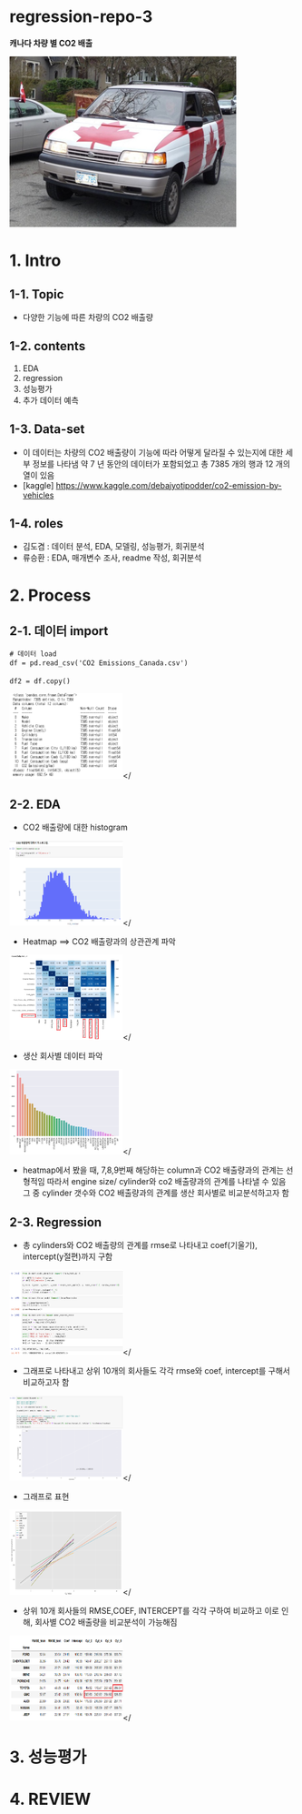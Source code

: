 # regression-repo-3

**캐나다 차량 별 CO2 배출**

<img src="./asset/canada_car.jfif" width="400px" height="300px" title="px(픽셀) 크기 설정" alt="Canada_Car"></img><br/>

# 1. Intro

## 1-1. Topic
- 다양한 기능에 따른 차량의 CO2 배출량

## 1-2. contents
1. EDA
2. regression
3. 성능평가
4. 추가 데이터 예측

## 1-3. Data-set 
-  이 데이터는 차량의 CO2 배출량이 기능에 따라 어떻게 달라질 수 있는지에 대한 세부 정보를 나타냄 약 7 년 동안의 데이터가 포함되었고
총 7385 개의 행과 12 개의 열이 있음
- [kaggle] <https://www.kaggle.com/debajyotipodder/co2-emission-by-vehicles>

## 1-4. roles

- 김도겸 : 데이터 분석, EDA, 모델링, 성능평가, 회귀분석
- 류승환 : EDA, 매개변수 조사, readme 작성, 회귀분석

# 2. Process 

## 2-1. 데이터 import 
```
# 데이터 load
df = pd.read_csv('CO2 Emissions_Canada.csv')

df2 = df.copy()
```

 <img src="./asset/info.png" width="200px" height="150px" title="px(픽셀) 크기 설정" alt="Canada_Car"></

## 2-2. EDA
- CO2 배출량에 대한 histogram

 <img src="./asset/histo.png" width="200px" height="150px" title="px(픽셀) 크기 설정" alt="Canada_Car"></
- Heatmap ==> CO2 배출량과의 상관관계 파악

 <img src="./asset/corr.png" width="200px" height="150px" title="px(픽셀) 크기 설정" alt="Canada_Car"></
- 생산 회사별 데이터 파악

 <img src="./asset/make.png" width="200px" height="150px" title="px(픽셀) 크기 설정" alt="Canada_Car"></

- heatmap에서 봤을 때, 7,8,9번째 해당하는 column과 CO2 배출량과의 관계는 선형적임 따라서 engine size/ cylinder와 co2 배출량과의 관계를 나타낼 수 있음 그 중 cylinder 갯수와 CO2 배출량과의 관계를 생산 회사별로 비교분석하고자 함

## 2-3. Regression
- 총 cylinders와 CO2 배출량의 관계를 rmse로 나타내고 coef(기울기), intercept(y절편)까지 구함

 <img src="./asset/reg1.png" width="200px" height="150px" title="px(픽셀) 크기 설정" alt="Canada_Car"></

- 그래프로 나타내고 상위 10개의 회사들도 각각 rmse와 coef, intercept를 구해서 비교하고자 함

 <img src="./asset/reg2.png" width="200px" height="150px" title="px(픽셀) 크기 설정" alt="Canada_Car"></

 - 그래프로 표현

<img src="./asset/reg3.png" width="200px" height="150px" title="px(픽셀) 크기 설정" alt="Canada_Car"></

- 상위 10개 회사들의 RMSE,COEF, INTERCEPT를 각각 구하여 비교하고 이로 인해, 회사별 CO2 배출량을 비교분석이 가능해짐

<img src="./asset/reg4.png" width="200px" height="150px" title="px(픽셀) 크기 설정" alt="Canada_Car"></


# 3. 성능평가
# 4. REVIEW